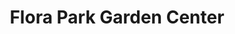 ---
title: "Flora Park Garden Center"
url: /bethel-park/flora-park-garden-center/
shop: Garten-Center
---